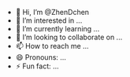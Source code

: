 - 👋 Hi, I’m @ZhenDchen
- 👀 I’m interested in ...
- 🌱 I’m currently learning ...
- 💞️ I’m looking to collaborate on ...
- 📫 How to reach me ...
- 😄 Pronouns: ...
- ⚡ Fun fact: ...

<!---
ZhenDchen/ZhenDchen is a ✨ special ✨ repository because its `README.md` (this file) appears on your GitHub profile.
You can click the Preview link to take a look at your changes.
--->
